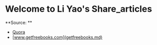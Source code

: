 # Welcome to Li Yao's Share_articles

**Source: **

* [Quora](quora.md)
* [www.getfreebooks.com](getfreebooks.md)

